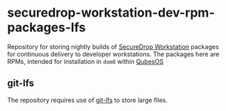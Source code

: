 # securedrop-workstation-dev-rpm-packages-lfs

Repository for storing nightly builds of [SecureDrop Workstation](https://github.com/freedomofpress/securedrop-workstation)
packages for continuous delivery to developer workstations. The packages here are RPMs, intended for installation
in `dom0` within [QubesOS](https://qubesos.org/)

## git-lfs

The repository requires use of [git-lfs](https://git-lfs.github.com/) to store large files.
